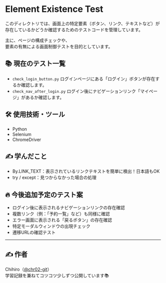 # Element Existence Test

このディレクトリでは、画面上の特定要素（ボタン、リンク、テキストなど）が  
存在しているかどうか確認するためのテストコードを管理しています。

主に、ページの構成チェックや、  
要素の有無による画面制御テストを目的としています。

## 📚 現在のテスト一覧

- `check_login_button.py`
  ログインページにある「ログイン」ボタンが存在するか確認します。
- `check_nav_after_login.py`
  ログイン後にナビゲーションリンク「マイページ」があるか確認します。

## 🛠 使用技術・ツール

- Python 
- Selenium
- ChromeDriver

## ✍️ 学んだこと
- By.LINK_TEXT：表示されているリンクテキストを簡単に検出！日本語もOK
- try / except：見つからなかった場合の処理

## 🔥 今後追加予定のテスト案

- ログイン後に表示されるナビゲーションリンクの存在確認
 - 複数リンク（例：「予約一覧」など）も同様に確認
- エラー画面に表示される「戻るボタン」の存在確認
- 特定モーダルウィンドウの出現チェック
- 遷移URLの確認テスト

---

## ✍️ 作者
Chihiro（[@chr02-git](https://github.com/chr02-git)）  
学習記録を兼ねてコツコツ少しずつ公開しています📚
